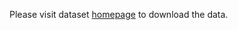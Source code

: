 Please visit dataset [homepage](https://www.kaggle.com/datasets/thinhhuynh3108/rgbdsod-set1) to download the data. 
